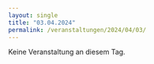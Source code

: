 ```yaml
---
layout: single
title: "03.04.2024"
permalink: /veranstaltungen/2024/04/03/
---
```


Keine Veranstaltung an diesem Tag.
